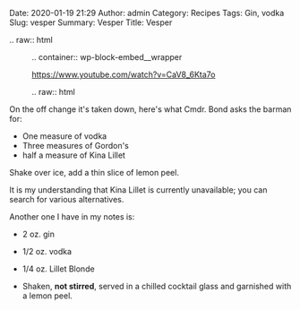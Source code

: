 Date: 2020-01-19 21:29
Author: admin
Category: Recipes
Tags: Gin, vodka
Slug: vesper
Summary: Vesper
Title: Vesper

.. raw:: html

   <figure class="wp-block-embed-youtube wp-block-embed is-type-video is-provider-youtube wp-embed-aspect-4-3 wp-has-aspect-ratio">

.. container:: wp-block-embed__wrapper

   https://www.youtube.com/watch?v=CaV8_6Kta7o

.. raw:: html

   </figure>

On the off change it's taken down, here's what Cmdr. Bond asks the barman for:

* One measure of vodka
* Three measures of Gordon's
* half a measure of Kina Lillet

Shake over ice, add a thin slice of lemon peel.

It is my understanding that Kina Lillet is currently unavailable; you can search for various alternatives.

Another one I have in my notes is:

* 2 oz. gin
* 1/2 oz. vodka
* 1/4 oz. Lillet Blonde

* Shaken, **not stirred**, served in a chilled cocktail glass and garnished with a lemon peel.


